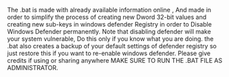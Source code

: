 The .bat is made with already available information online , And made in order to simplify the process of creating new Dword 32-bit values and creating new sub-keys in windows defender Registry in order to Disable Windows Defender permanently.
Note that disabling defender will make your system vulnerable, Do this only if you know what you are doing.
the .bat also creates a backup of your default settings of defender registry so just restore this if you want to re-enable windows defender.
Please give credits if using or sharing anywhere
MAKE SURE TO RUN THE .BAT FILE AS ADMINISTRATOR.

